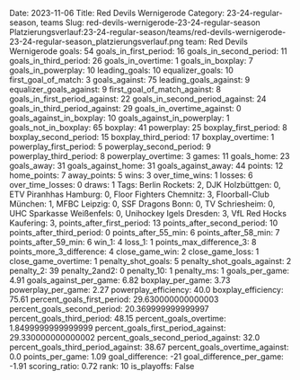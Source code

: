 Date: 2023-11-06
Title: Red Devils Wernigerode
Category: 23-24-regular-season, teams
Slug: red-devils-wernigerode-23-24-regular-season
Platzierungsverlauf:23-24-regular-season/teams/red-devils-wernigerode-23-24-regular-season_platzierungsverlauf.png
team: Red Devils Wernigerode
goals: 54
goals_in_first_period: 16
goals_in_second_period: 11
goals_in_third_period: 26
goals_in_overtime: 1
goals_in_boxplay: 7
goals_in_powerplay: 10
leading_goals: 10
equalizer_goals: 10
first_goal_of_match: 3
goals_against: 75
leading_goals_against: 9
equalizer_goals_against: 9
first_goal_of_match_against: 8
goals_in_first_period_against: 22
goals_in_second_period_against: 24
goals_in_third_period_against: 29
goals_in_overtime_against: 0
goals_against_in_boxplay: 10
goals_against_in_powerplay: 1
goals_not_in_boxplay: 65
boxplay: 41
powerplay: 25
boxplay_first_period: 8
boxplay_second_period: 15
boxplay_third_period: 17
boxplay_overtime: 1
powerplay_first_period: 5
powerplay_second_period: 9
powerplay_third_period: 8
powerplay_overtime: 3
games: 11
goals_home: 23
goals_away: 31
goals_against_home: 31
goals_against_away: 44
points: 12
home_points: 7
away_points: 5
wins: 3
over_time_wins: 1
losses: 6
over_time_losses: 0
draws: 1
Tags:  Berlin Rockets: 2,  DJK Holzbüttgen: 0,  ETV Piranhhas Hamburg: 0,  Floor Fighters Chemnitz: 3,  Floorball-Club München: 1,  MFBC Leipzig: 0,  SSF Dragons Bonn: 0,  TV Schriesheim: 0,  UHC Sparkasse Weißenfels: 0,  Unihockey Igels Dresden: 3,  VfL Red Hocks Kaufering: 3,
points_after_first_period: 13
points_after_second_period: 10
points_after_third_period: 0
points_after_55_min: 6
points_after_58_min: 7
points_after_59_min: 6
win_1: 4
loss_1: 1
points_max_difference_3: 8
points_more_3_difference: 4
close_game_win: 2
close_game_loss: 1
close_game_overtime: 1
penalty_shot_goals: 5
penalty_shot_goals_against: 2
penalty_2: 39
penalty_2and2: 0
penalty_10: 1
penalty_ms: 1
goals_per_game: 4.91
goals_against_per_game: 6.82
boxplay_per_game: 3.73
powerplay_per_game: 2.27
powerplay_efficiency: 40.0
boxplay_efficiency: 75.61
percent_goals_first_period: 29.630000000000003
percent_goals_second_period: 20.369999999999997
percent_goals_third_period: 48.15
percent_goals_overtime: 1.8499999999999999
percent_goals_first_period_against: 29.330000000000002
percent_goals_second_period_against: 32.0
percent_goals_third_period_against: 38.67
percent_goals_overtime_against: 0.0
points_per_game: 1.09
goal_difference: -21
goal_difference_per_game: -1.91
scoring_ratio: 0.72
rank: 10
is_playoffs: False
